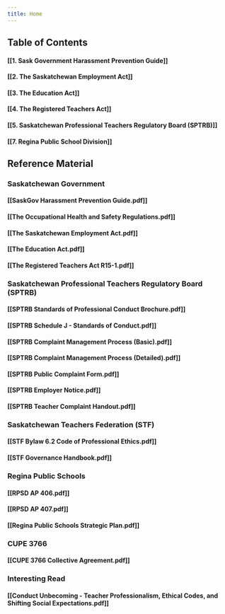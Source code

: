 ```yaml
---
title: Home
---
```



## Table of Contents
#### [[1. Sask Government Harassment Prevention Guide]]
#### [[2. The Saskatchewan Employment Act]]
#### [[3. The Education Act]]
#### [[4. The Registered Teachers Act]]
#### [[5. Saskatchewan Professional Teachers Regulatory Board (SPTRB)]]
#### [[7. Regina Public School Division]]

## Reference Material
### Saskatchewan Government
#### [[SaskGov Harassment Prevention Guide.pdf]]
#### [[The Occupational Health and Safety Regulations.pdf]]
#### [[The Saskatchewan Employment Act.pdf]]
#### [[The Education Act.pdf]]
#### [[The Registered Teachers Act R15-1.pdf]]

### Saskatchewan Professional Teachers Regulatory Board (SPTRB)
#### [[SPTRB Standards of Professional Conduct Brochure.pdf]]
#### [[SPTRB Schedule J - Standards of Conduct.pdf]]
#### [[SPTRB Complaint Management Process (Basic).pdf]]
#### [[SPTRB Complaint Management Process (Detailed).pdf]]
#### [[SPTRB Public Complaint Form.pdf]]
#### [[SPTRB Employer Notice.pdf]]
#### [[SPTRB Teacher Complaint Handout.pdf]]

### Saskatchewan Teachers Federation (STF)
#### [[STF Bylaw 6.2 Code of Professional Ethics.pdf]]
#### [[STF Governance Handbook.pdf]]

### Regina Public Schools
#### [[RPSD AP 406.pdf]]
#### [[RPSD AP 407.pdf]]
#### [[Regina Public Schools Strategic Plan.pdf]]

### CUPE 3766
#### [[CUPE 3766 Collective Agreement.pdf]]

### Interesting Read
#### [[Conduct Unbecoming - Teacher Professionalism, Ethical Codes, and Shifting Social Expectations.pdf]]
